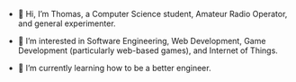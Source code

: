 - 🦊 Hi, I’m Thomas, a Computer Science student, Amateur Radio Operator, and general experimenter. 

- 👀 I’m interested in Software Engineering, Web Development, Game Development (particularly web-based games), and Internet of Things. 

- 🐉 I’m currently learning how to be a better engineer. 
